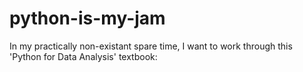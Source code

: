 # python-is-my-jam

In my practically non-existant spare time, I want to work through this 'Python for Data Analysis' textbook:
